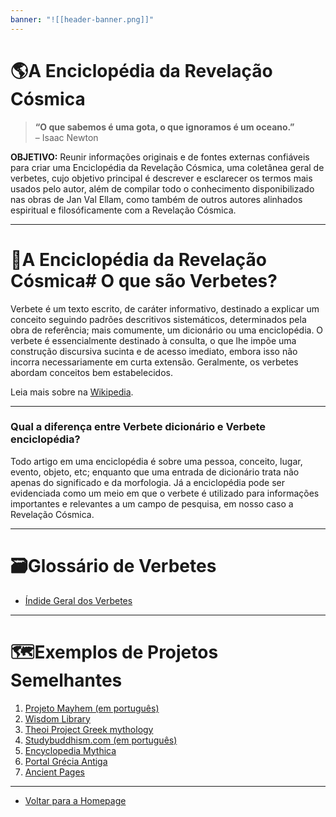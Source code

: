 ```yaml
---
banner: "![[header-banner.png]]"
---
```



# 🌎A Enciclopédia da Revelação Cósmica

> **“O que sabemos é uma gota, o que ignoramos é um oceano.”**  
> – Isaac Newton

**OBJETIVO:** Reunir informações originais e de fontes externas confiáveis para criar uma Enciclopédia da Revelação Cósmica, uma coletânea geral de verbetes, cujo objetivo principal é descrever e esclarecer os termos mais usados pelo autor, além de compilar todo o conhecimento disponibilizado nas obras de Jan Val Ellam, como também de outros autores alinhados espiritual e filosóficamente com a Revelação Cósmica.

---
# 📜A Enciclopédia da Revelação Cósmica# O que são Verbetes?

Verbete é um texto escrito, de caráter informativo, destinado a explicar um conceito seguindo padrões descritivos sistemáticos, determinados pela obra de referência; mais comumente, um dicionário ou uma enciclopédia. O verbete é essencialmente destinado à consulta, o que lhe impõe uma construção discursiva sucinta e de acesso imediato, embora isso não incorra necessariamente em curta extensão. Geralmente, os verbetes abordam conceitos bem estabelecidos.

Leia mais sobre na [Wikipedia](https://pt.wikipedia.org/wiki/Verbete).

---
### Qual a diferença entre Verbete dicionário e Verbete enciclopédia?

Todo artigo em uma enciclopédia é sobre uma pessoa, conceito, lugar, evento, objeto, etc; enquanto que uma entrada de dicionário trata não apenas do significado e da morfologia. Já a enciclopédia pode ser evidenciada como um meio em que o verbete é utilizado para informações importantes e relevantes a um campo de pesquisa, em nosso caso a Revelação Cósmica.

---
# 🗃️Glossário de Verbetes

- [Índide Geral dos Verbetes](ÍNDIDE%20GERAL%20DOS%20VERBETES.canvas)

---
# 🗺️Exemplos de Projetos Semelhantes

1.  [Projeto Mayhem (em português)](https://wiki.deldebbio.com.br/)
2.  [Wisdom Library](https://www.wisdomlib.org/)
3.  [Theoi Project Greek mythology](https://www.theoi.com/)
4.  [Studybuddhism.com (em português)](https://studybuddhism.com/pt/estudos-avancados/vajrayana/tantra-teoria/entendendo-o-tantra)
5.  [Encyclopedia Mythica](https://pantheon.org/)
6.  [Portal Grécia Antiga](https://greciantiga.org/)
7.  [Ancient Pages](https://www.ancientpages.com/)

---

- [Voltar para a Homepage](HOMEPAGE.canvas)